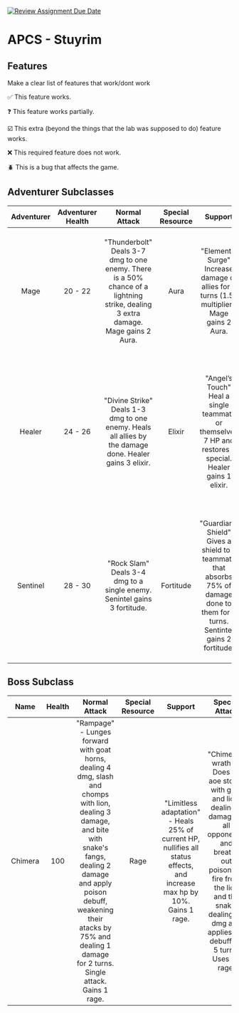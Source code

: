 [![Review Assignment Due Date](https://classroom.github.com/assets/deadline-readme-button-22041afd0340ce965d47ae6ef1cefeee28c7c493a6346c4f15d667ab976d596c.svg)](https://classroom.github.com/a/KprAwj1n)
# APCS - Stuyrim

## Features

Make a clear list of features that work/dont work

:white_check_mark: This feature works.

:question: This feature works partially.

:ballot_box_with_check: This extra (beyond the things that the lab was supposed to do) feature works.

:x: This required feature does not work.

:beetle: This is a bug that affects the game.


## Adventurer Subclasses

| Adventurer | Adventurer Health | Normal Attack         | Special Resource | Support                                         | Special Attack                                                                               |
|:------------:|:-------------------:|:-----------------------:|:------------------:|:------------------------------------------------:|:---------------------------------------------------------------------------------------------:|
| Mage       | 20 - 22           | "Thunderbolt" <br/> Deals 3-7 dmg to one enemy. There is a 50% chance of a lightning strike, dealing 3 extra damage. Mage gains 2 Aura.   | Aura             | "Elemental Surge" <br/>  Increase damage of allies for 2 turns (1.5x multiplier). Mage gains 2 Aura.        | "Inferno Blast"  <br/>  Deals 5-6 dmg to all enemies, lighting them on fire, dealing one damage per turn, for 3 turns. 10 Aura required. |
| Healer     | 24 - 26           | "Divine&nbsp;Strike" <br/> Deals 1-3 dmg to one enemy. Heals all allies by the damage done. Healer gains 3 elixir. | Elixir          | "Angel’s Touch" <br/> Heal a single teammate or themselves 7 HP and restores 3 special. Healer gains 1 elixir.                                  | "Dark Blessing" <br/> Healer sacrifices 25% of their HP to heal teammates by 50% of their max HP. Deals 2-4 damage to a single enemy. 10 Elixir required.        |
| Sentinel   | 28 - 30           | "Rock Slam" <br/> Deals 3-4 dmg to a single enemy. Senintel gains 3 fortitude. | Fortitude        | "Guardian’s Shield" <br/> Gives a shield to a teammate that absorbs 75% of damage done to them for 2 turns. Sentintel gains 2 fortitude.       | "Iron Earthquake" <br/> Stun an enemy for up to three turns (Random number between 0 - 100. Greater than 75 is 3, greater than 25 is 2, 0 to 25 is 1 ). Uses 10 fortitude.               |

## Boss Subclass
| Name | Health | Normal Attack         | Special Resource | Support                                         | Special Attack                                                                               |
|:------------:|:-------------------:|:-----------------------:|:------------------:|:------------------------------------------------:|:---------------------------------------------------------------------------------------------:|
| Chimera   |    100        |   "Rampage" <br/> - Lunges forward with goat horns, dealing 4 dmg, slash and chomps with lion, dealing 3 damage, and bite with snake's fangs, dealing 2 damage and apply poison debuff, weakening their atacks by 75% and dealing 1 damage for 2 turns. Single attack. Gains 1 rage. |   Rage   |  "Limitless adaptation" - Heals 25% of current HP, nullifies all status effects, and increase max hp by 10%. Gains 1 rage. |    "Chimera's wrath" - Does an aoe stomp with goat and lion, dealing 3 damage to all opponents, and breaths out poisonous fire from the lion and the snake, dealing 15 dmg and applies fire  debuff for 5 turns. Uses 15 rage.  |
